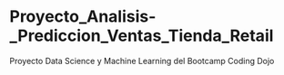 # Proyecto_Analisis-_Prediccion_Ventas_Tienda_Retail
Proyecto Data Science y Machine Learning del Bootcamp Coding Dojo
